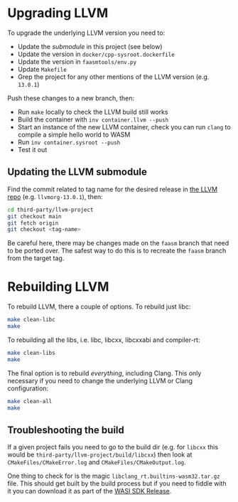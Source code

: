 # Upgrading LLVM

To upgrade the underlying LLVM version you need to:

- Update the _submodule_ in this project (see below)
- Update the version in `docker/cpp-sysroot.dockerfile`
- Update the version in `faasmtools/env.py`
- Update `Makefile`
- Grep the project for any other mentions of the LLVM version (e.g. `13.0.1`)

Push these changes to a new branch, then:

- Run `make` locally to check the LLVM build still works
- Build the container with `inv container.llvm --push`
- Start an instance of the new LLVM container, check you can run `clang` to
  compile a simple hello world to WASM
- Run `inv container.sysroot --push`
- Test it out

## Updating the LLVM submodule

Find the commit related to tag name for the desired release in
[the LLVM repo](https://github.com/llvm/llvm-project/releases) (e.g.
`llvmorg-13.0.1`), then:

```bash
cd third-party/llvm-project
git checkout main
git fetch origin
git checkout <tag-name>
```

Be careful here, there may be changes made on the `faasm` branch that need to be
ported over. The safest way to do this is to recreate the `faasm` branch from
the target tag.

# Rebuilding LLVM

To rebuild LLVM, there a couple of options. To rebuild just libc:

```bash
make clean-libc
make
```

To rebuilding all the libs, i.e. libc, libcxx, libcxxabi and
compiler-rt:

```bash
make clean-libs
make
```

The final option is to rebuild _everything_, including Clang. This only
necessary if you need to change the underlying LLVM or Clang configuration:

```bash
make clean-all
make
```

## Troubleshooting the build

If a given project fails you need to go to the build dir (e.g. for `libcxx` this
would be `third-party/llvm-project/build/libcxx`) then look at
`CMakeFiles/CMakeError.log` and `CMakeFiles/CMakeOutput.log`.

One thing to check for is the magic `libclang_rt.builtins-wasm32.tar.gz` file.
This should get built by the build process but if you need to fiddle with it you
can download it as part of the [WASI SDK
Release](https://github.com/CraneStation/wasi-sdk/releases).
